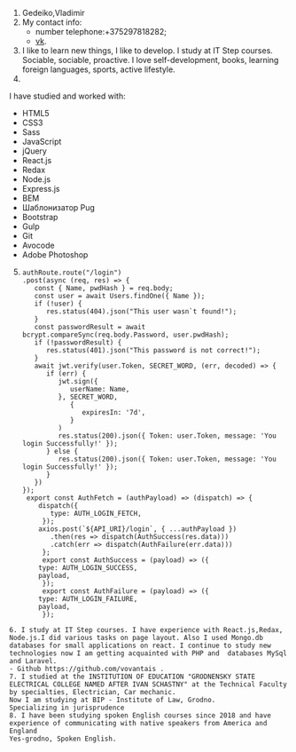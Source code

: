 1. Gedeiko,Vladimir
2. My contact info:
    - number telephone:+375297818282;
    - [vk](https://vk.com/vladimir_hiadzeika).
3. I like to learn new things, I like to develop.
   I study at IT Step courses. Sociable, sociable, proactive.
	I love self-development, books, learning foreign languages, sports, active lifestyle.
4. 
I have studied and worked with:
- HTML5
- CSS3
- Sass
- JavaScript
- jQuery
- React.js
- Redax
- Node.js
- Express.js
- BEM
- Шаблонизатор Pug
- Bootstrap
- Gulp
- Git
- Avocode
- Adobe Photoshop
5. ```
   authRoute.route("/login")
   .post(async (req, res) => {
      const { Name, pwdHash } = req.body;
      const user = await Users.findOne({ Name });
      if (!user) {
         res.status(404).json("This user wasn`t found!");
      }
      const passwordResult = await bcrypt.compareSync(req.body.Password, user.pwdHash);
      if (!passwordResult) {
         res.status(401).json("This password is not correct!");
      }
      await jwt.verify(user.Token, SECRET_WORD, (err, decoded) => {
         if (err) {
            jwt.sign({
               userName: Name,
            }, SECRET_WORD,
               {
                  expiresIn: '7d',
               } 
            )
            res.status(200).json({ Token: user.Token, message: 'You login Successfully!' });
         } else {
            res.status(200).json({ Token: user.Token, message: 'You login Successfully!' });
         }
      })
   });
	export const AuthFetch = (authPayload) => (dispatch) => {
	   dispatch({
	      type: AUTH_LOGIN_FETCH,
		});
	   axios.post(`${API_URI}/login`, { ...authPayload })
	      .then(res => dispatch(AuthSuccess(res.data)))
	      .catch(err => dispatch(AuthFailure(err.data)))
		};
		export const AuthSuccess = (payload) => ({
	   type: AUTH_LOGIN_SUCCESS,
	   payload,
		});
		export const AuthFailure = (payload) => ({
	   type: AUTH_LOGIN_FAILURE,
	   payload,
		});	
 ```
6. I study at IT Step courses. I have experience with React.js,Redax, Node.js.I did various tasks on page layout. Also I used Mongo.db databases for small applications on react. I continue to study new technologies now I am getting acquainted with PHP and  databases MySql and Laravel. 
- Github https://github.com/vovantais .
7. I studied at the INSTITUTION OF EDUCATION "GRODNENSKY STATE ELECTRICAL COLLEGE NAMED AFTER IVAN SCHASTNY" at the Technical Faculty by specialties, Electrician, Car mechanic.
Now I am studying at BIP - Institute of Law, Grodno.
Specializing in jurisprudence
8. I have been studying spoken English courses since 2018 and have experience of communicating with native speakers from America and England
Yes-grodno, Spoken English.
